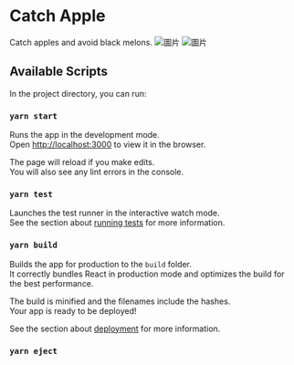 # Catch Apple
Catch apples and avoid black melons. 
![圖片](https://github.com/0970jyjytwtw/webfinal/assets/31963831/8ff3841c-7d3c-4581-9b1c-78861c760e08)
![圖片](https://github.com/0970jyjytwtw/webfinal/assets/31963831/d705e4b6-38ae-4624-897f-91bdf6dc95f0)

## Available Scripts

In the project directory, you can run:

### `yarn start`

Runs the app in the development mode.\
Open [http://localhost:3000](http://localhost:3000) to view it in the browser.

The page will reload if you make edits.\
You will also see any lint errors in the console.

### `yarn test`

Launches the test runner in the interactive watch mode.\
See the section about [running tests](https://facebook.github.io/create-react-app/docs/running-tests) for more information.

### `yarn build`

Builds the app for production to the `build` folder.\
It correctly bundles React in production mode and optimizes the build for the best performance.

The build is minified and the filenames include the hashes.\
Your app is ready to be deployed!

See the section about [deployment](https://facebook.github.io/create-react-app/docs/deployment) for more information.

### `yarn eject`
